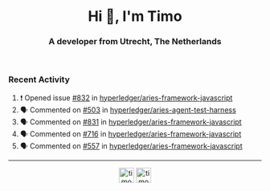 <h1 align="center">Hi 👋, I'm Timo</h1>
<h3 align="center">A developer from Utrecht, The Netherlands</h3>
<br/>
<!-- https://github.com/rahuldkjain/github-profile-readme-generator --!>

<!--  <p align="left"><img src="https://github-readme-stats.vercel.app/api?username=timoglastra&show_icons=true&count_private=true&" alt="timoglastra" /></p> --!>

<!--
Github language stats
<p align="left"><img src="https://github-readme-stats.vercel.app/api/top-langs/?username=timoglastra&layout=compact" alt="timoglastra" /><p>
-->

<!-- Codestats language stats -->
<!-- <p align="left"><img src="https://codestats-readme.vercel.app/api/top-langs/?username=timoglastra&layout=compact&language_count=12" alt="timoglastra" /><p>    --!>
  
<h3>Recent Activity</h3>

<!--START_SECTION:activity-->
1. ❗️ Opened issue [#832](https://github.com/hyperledger/aries-framework-javascript/issues/832) in [hyperledger/aries-framework-javascript](https://github.com/hyperledger/aries-framework-javascript)
2. 🗣 Commented on [#503](https://github.com/hyperledger/aries-agent-test-harness/issues/503) in [hyperledger/aries-agent-test-harness](https://github.com/hyperledger/aries-agent-test-harness)
3. 🗣 Commented on [#831](https://github.com/hyperledger/aries-framework-javascript/issues/831) in [hyperledger/aries-framework-javascript](https://github.com/hyperledger/aries-framework-javascript)
4. 🗣 Commented on [#716](https://github.com/hyperledger/aries-framework-javascript/issues/716) in [hyperledger/aries-framework-javascript](https://github.com/hyperledger/aries-framework-javascript)
5. 🗣 Commented on [#557](https://github.com/hyperledger/aries-framework-javascript/issues/557) in [hyperledger/aries-framework-javascript](https://github.com/hyperledger/aries-framework-javascript)
<!--END_SECTION:activity-->

---

<p align="center">
<a href="https://twitter.com/timoglastra" target="blank"><img align="center" src="https://cdn.jsdelivr.net/npm/simple-icons@3.0.1/icons/twitter.svg" alt="timoglastra" height="30" width="30" /></a>
<a href="https://linkedin.com/in/timoglastra" target="blank"><img align="center" src="https://cdn.jsdelivr.net/npm/simple-icons@3.0.1/icons/linkedin.svg" alt="timoglastra" height="30" width="30" /></a>
</p>



